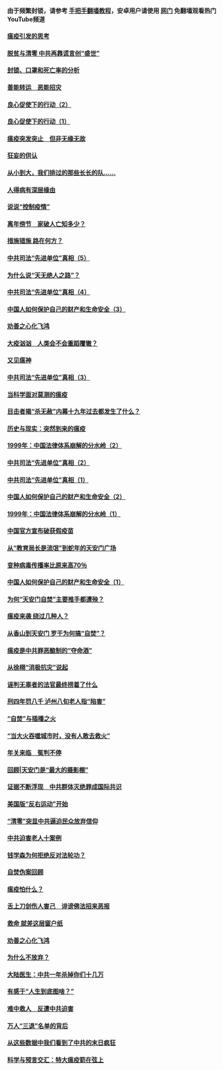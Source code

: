 #### 由于频繁封锁，请参考 [手把手翻墙教程](https://github.com/gfw-breaker/guides/wiki/)，安卓用户请使用 [网门](https://github.com/gfw-breaker/nogfw/blob/master/dl.md?t=03052100) 免翻墙观看热门YouTube频道 

#### [瘟疫引发的思考](../pages/19/421594.md?t=03052100) 

#### [脱贫与清零 中共再靠谎言创“盛世”](../pages/19/421590.md?t=03052100) 

#### [封锁、口罩和死亡率的分析](../pages/19/421495.md?t=03052100) 

#### [善能转运　恶能招灾](../pages/19/421334.md?t=03052100) 

#### [良心促使下的行动（2）](../pages/19/421361.md?t=03052100) 

#### [良心促使下的行动（1）](../pages/19/421302.md?t=03052100) 

#### [瘟疫突发突止　但非无缘无故](../pages/19/421281.md?t=03052100) 

#### [狂妄的供认](../pages/19/421199.md?t=03052100) 

#### [从小到大，我们排过的那些长长的队……](../pages/19/421243.md?t=03052100) 

#### [人得病有深层缘由](../pages/19/420864.md?t=03052100) 

#### [说说“控制疫情”](../pages/19/420831.md?t=03052100) 

#### [离年傍节　家破人亡知多少？](../pages/19/420563.md?t=03052100) 

#### [措施错施  路在何方？](../pages/19/420076.md?t=03052100) 

#### [中共司法“先进单位”真相（5）](../pages/19/419453.md?t=03052100) 

#### [为什么说“天无绝人之路”？](../pages/19/419618.md?t=03052100) 

#### [中共司法“先进单位”真相（4）](../pages/19/419452.md?t=03052100) 

#### [中国人如何保护自己的财产和生命安全（3）](../pages/19/419405.md?t=03052100) 

#### [劝善之心化飞鸿](../pages/19/418758.md?t=03052100) 

#### [大疫汹汹　人类会不会重蹈覆辙？](../pages/19/419691.md?t=03052100) 

#### [又见瘟神](../pages/19/419225.md?t=03052100) 

#### [中共司法“先进单位”真相（3）](../pages/19/419451.md?t=03052100) 

#### [当科学面对莫测的瘟疫](../pages/19/419625.md?t=03052100) 

#### [目击者揭“杀无赦”内幕十九年过去都发生了什么？](../pages/19/419617.md?t=03052100) 

#### [历史与现实：突然到来的瘟疫](../pages/19/419619.md?t=03052100) 

#### [1999年：中国法律体系崩解的分水岭（2）](../pages/19/419455.md?t=03052100) 

#### [中共司法“先进单位”真相（2）](../pages/19/419450.md?t=03052100) 

#### [中共司法“先进单位”真相（1）](../pages/19/419449.md?t=03052100) 

#### [中国人如何保护自己的财产和生命安全（2）](../pages/19/419404.md?t=03052100) 

#### [1999年：中国法律体系崩解的分水岭（1）](../pages/19/419454.md?t=03052100) 

#### [中国官方宣布破获假疫苗](../pages/19/419504.md?t=03052100) 

#### [从“教育局长是流氓”到蛇年的天安门广场](../pages/19/419470.md?t=03052100) 

#### [变种病毒传播率比原来高70％](../pages/19/419456.md?t=03052100) 

#### [中国人如何保护自己的财产和生命安全（1）](../pages/19/419403.md?t=03052100) 

#### [为何“天安门自焚”主要推手都遭殃？](../pages/19/419348.md?t=03052100) 

#### [瘟疫来袭 绕过几种人？](../pages/19/419349.md?t=03052100) 

#### [从香山到天安门 罗干为何搞“自焚”？](../pages/19/419270.md?t=03052100) 

#### [瘟疫是中共罪恶酿制的“夺命酒”](../pages/19/419223.md?t=03052100) 

#### [从徐栩“消极抗灾”说起](../pages/19/419224.md?t=03052100) 

#### [诬判无辜者的法官最终捞着了什么](../pages/19/419268.md?t=03052100) 

#### [刑四年罚八千 泸州八旬老人指“陷害”](../pages/19/419232.md?t=03052100) 

#### [“自焚”与插播之火](../pages/19/419226.md?t=03052100) 

#### [“当大火吞噬城市时，没有人敢去救火”](../pages/19/419077.md?t=03052100) 

#### [年关来临　冤判不停](../pages/19/419093.md?t=03052100) 

#### [回顾|天安门是“最大的摄影棚”](../pages/19/380866.md?t=03052100) 

#### [证据不断浮现　中共群体灭绝罪成国际共识](../pages/19/419031.md?t=03052100) 

#### [美国版“反右运动”开始](../pages/19/419030.md?t=03052100) 

#### [“清零”突显中共逼迫民众放弃信仰](../pages/19/418995.md?t=03052100) 

#### [中共迫害老人十案例](../pages/19/418831.md?t=03052100) 

#### [钱学森为何拒绝反对法轮功？](../pages/19/418905.md?t=03052100) 

#### [自焚伪案回顾](../pages/19/418799.md?t=03052100) 

#### [瘟疫怕什么？](../pages/19/418800.md?t=03052100) 

#### [舌上刀剑伤人害己　诽谤佛法招来恶报](../pages/19/418731.md?t=03052100) 

#### [救命 就差这层窗户纸](../pages/19/418706.md?t=03052100) 

#### [劝善之心化飞鸿](../pages/19/416766.md?t=03052100) 

#### [为什么不放弃？](../pages/19/418691.md?t=03052100) 

#### [大陆医生：中共一年杀掉你们十几万](../pages/19/418670.md?t=03052100) 

#### [有感于“人生到底图啥？”](../pages/19/418624.md?t=03052100) 

#### [难中救人　反遭中共迫害](../pages/19/418414.md?t=03052100) 

#### [万人“三退”名单的背后](../pages/19/418505.md?t=03052100) 

#### [从这些数据中我们看到了中共的末日疯狂](../pages/19/418420.md?t=03052100) 

#### [科学与预言交汇：特大瘟疫箭在弦上](../pages/19/418266.md?t=03052100) 

